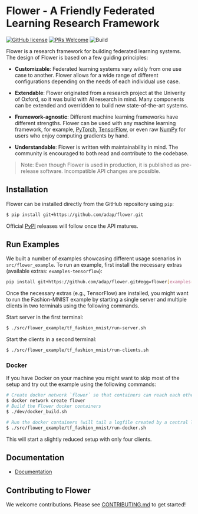 # Flower - A Friendly Federated Learning Research Framework

[![GitHub license](https://img.shields.io/github/license/adap/flower)](https://github.com/adap/flower/blob/master/LICENSE)
[![PRs Welcome](https://img.shields.io/badge/PRs-welcome-brightgreen.svg)](https://github.com/adap/flower/blob/master/CONTRIBUTING.md)
![Build](https://github.com/adap/flower/workflows/Build/badge.svg)

Flower is a research framework for building federated learning systems. The
design of Flower is based on a few guiding principles:

* **Customizable**: Federated learning systems vary wildly from one use case to
  another. Flower allows for a wide range of different configurations depending
  on the needs of each individual use case.

* **Extendable**: Flower originated from a research project at the Univerity of
  Oxford, so it was build with AI research in mind. Many components can be
  extended and overridden to build new state-of-the-art systems. 

* **Framework-agnostic**: Different machine learning frameworks have different
  strengths. Flower can be used with any machine learning framework, for
  example, [PyTorch](https://pytorch.org),
  [TensorFlow](https://tensorflow.org), or even raw [NumPy](https://numpy.org/)
  for users who enjoy computing gradients by hand.

* **Understandable**: Flower is written with maintainability in mind. The
  community is encouraged to both read and contribute to the codebase.

> Note: Even though Flower is used in production, it is published as
> pre-release software. Incompatible API changes are possible.

## Installation

Flower can be installed directly from the GitHub repository using `pip`:

```bash
$ pip install git+https://github.com/adap/flower.git
```

Official [PyPI](https://pypi.org/) releases will follow once the API matures.

## Run Examples

We built a number of examples showcasing different usage scenarios in
`src/flower_example`. To run an example, first install the necessary extras
(available extras: `examples-tensorflow`):

```bash
pip install git+https://github.com/adap/flower.git#egg=flower[examples-tensorflow]
```

Once the necessary extras (e.g., TensorFlow) are installed, you might want to
run the Fashion-MNIST example by starting a single server and multiple clients
in two terminals using the following commands.

Start server in the first terminal:

```bash
$ ./src/flower_example/tf_fashion_mnist/run-server.sh
```

Start the clients in a second terminal:

```bash
$ ./src/flower_example/tf_fashion_mnist/run-clients.sh
```

### Docker

If you have Docker on your machine you might want to skip most of the setup and
try out the example using the following commands:

```bash
# Create docker network `flower` so that containers can reach each other by name
$ docker network create flower
# Build the Flower docker containers
$ ./dev/docker_build.sh

# Run the docker containers (will tail a logfile created by a central logserver)
$ ./src/flower_example/tf_fashion_mnist/run-docker.sh
```

This will start a slightly reduced setup with only four clients.

## Documentation

* [Documentation](https://flower.adap.com/docs/)

## Contributing to Flower

We welcome contributions. Please see [CONTRIBUTING.md](CONTRIBUTING.md) to get
started!
